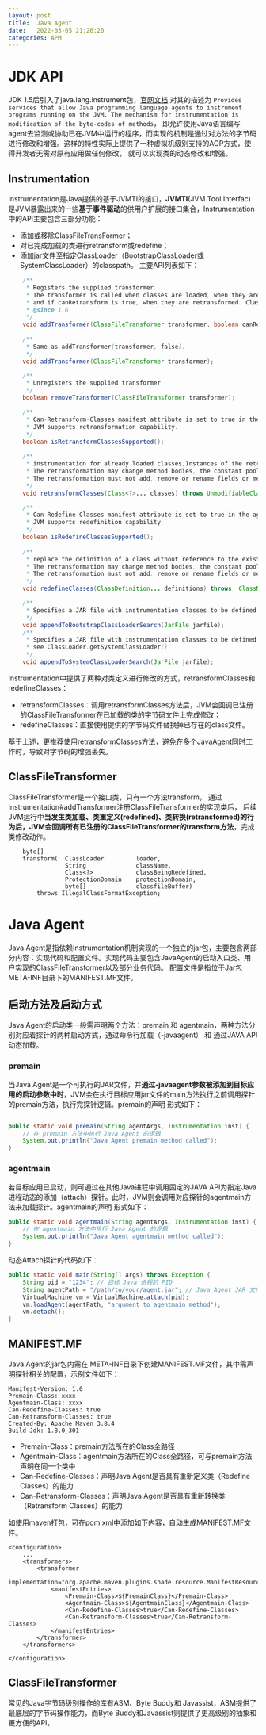 ```yaml
---
layout: post 
title:  Java Agent
date:   2022-03-05 21:26:20 
categories: APM
---
```


# JDK API

JDK 1.5后引入了java.lang.instrument包，[官网文档](https://docs.oracle.com/javase/7/docs/api/java/lang/instrument/package-summary.html#package_description) 对其的描述为
`Provides services that allow Java programming language agents to instrument programs running on the JVM. The mechanism for instrumentation is modification of the byte-codes of methods`，
即允许使用Java语言编写agent去监测或协助已在JVM中运行的程序，而实现的机制是通过对方法的字节码进行修改和增强。这样的特性实际上提供了一种虚拟机级别支持的AOP方式，使得开发者无需对原有应用做任何修改，
就可以实现类的动态修改和增强。

## Instrumentation

Instrumentation是Java提供的基于JVMTI的接口，**JVMTI**(JVM Tool Interfac)是JVM暴露出来的一些**基于事件驱动**的供用户扩展的接口集合，Instrumentation中的API主要包含三部分功能：
* 添加或移除ClassFileTransFormer；
* 对已完成加载的类进行retransform或redefine；
* 添加jar文件至指定ClassLoader（BootstrapClassLoader或SystemClassLoader）的classpath。
主要API列表如下：

```java
    /**
     * Registers the supplied transformer.
     * The transformer is called when classes are loaded, when they are redefined. 
     * and if canRetransform is true, when they are retransformed. ClassFileTransformer defines the order of transform calls.
     * @since 1.6
     */
    void addTransformer(ClassFileTransformer transformer, boolean canRetransform);
    
    /**
     * Same as addTransformer(transformer, false).
     */
    void addTransformer(ClassFileTransformer transformer);

    /**
     * Unregisters the supplied transformer
     */
    boolean removeTransformer(ClassFileTransformer transformer);

    /**
     * Can-Retransform-Classes manifest attribute is set to true in the agent JAR file(MANIFEST.MF)
     * JVM supports retransformation capability.
     */
    boolean isRetransformClassesSupported();
    
    /**
     * instrumentation for already loaded classes,Instances of the retransformed class are not affected.
     * The retransformation may change method bodies, the constant pool and attributes (unless explicitly prohibited). 
     * The retransformation must not add, remove or rename fields or methods, change the signatures of methods, or change inheritance
     */
    void retransformClasses(Class<?>... classes) throws UnmodifiableClassException;

    /**
     * Can-Redefine-Classes manifest attribute is set to true in the agent JAR file(MANIFEST.MF)
     * JVM supports redefinition capability.
     */
    boolean isRedefineClassesSupported();
    
    /**
     * replace the definition of a class without reference to the existing class file bytes,Instances of the retransformed class are not affected.
     * The retransformation may change method bodies, the constant pool and attributes (unless explicitly prohibited). 
     * The retransformation must not add, remove or rename fields or methods, change the signatures of methods, or change inheritance
     */
    void redefineClasses(ClassDefinition... definitions) throws  ClassNotFoundException, UnmodifiableClassException;

    /**
     * Specifies a JAR file with instrumentation classes to be defined by the bootstrap class loader.
     */
    void appendToBootstrapClassLoaderSearch(JarFile jarfile);
    /**
     * Specifies a JAR file with instrumentation classes to be defined by the system class loader.
     * see ClassLoader.getSystemClassLoader()
     */
    void appendToSystemClassLoaderSearch(JarFile jarfile);
```

Instrumentation中提供了两种对类定义进行修改的方式，retransformClasses和redefineClasses：

* retransformClasses：调用retransformClasses方法后，JVM会回调已注册的ClassFileTransformer在已加载的类的字节码文件上完成修改；
* redefineClasses：直接使用提供的字节码文件替换掉已存在的class文件。

基于上述，更推荐使用retransformClasses方法，避免在多个JavaAgent同时工作时，导致对字节码的增强丢失。

## ClassFileTransformer

ClassFileTransformer是一个接口类，只有一个方法transform， 通过Instrumentation#addTransformer注册ClassFileTransformer的实现类后，
后续JVM运行中**当发生类加载、类重定义(redefined)、类转换(retransformed)的行为后，JVM会回调所有已注册的ClassFileTransformer的transform方法**，完成类修改动作。

```
    byte[]
    transform(  ClassLoader         loader,
                String              className,
                Class<?>            classBeingRedefined,
                ProtectionDomain    protectionDomain,
                byte[]              classfileBuffer)
        throws IllegalClassFormatException;
```

# Java Agent

Java Agent是指依赖Instrumentation机制实现的一个独立的jar包，主要包含两部分内容：实现代码和配置文件。实现代码主要包含JavaAgent的启动入口类、用户实现的ClassFileTransformer以及部分业务代码。
配置文件是指位于Jar包META-INF目录下的MANIFEST.MF文件。

## 启动方法及启动方式

Java Agent的启动类一般需声明两个方法：premain 和 agentmain，两种方法分别对应着探针的两种启动方式，通过命令行加载（-javaagent） 和 通过JAVA API动态加载。

### premain

当Java Agent是一个可执行的JAR文件，并**通过-javaagent参数被添加到目标应用的启动参数中时**，JVM会在执行目标应用jar文件的main方法执行之前调用探针的premain方法，执行完探针逻辑。premain的声明
形式如下：

```java

public static void premain(String agentArgs, Instrumentation inst) {
    // 在 premain 方法中执行 Java Agent 的逻辑
    System.out.println("Java Agent premain method called");
}
```

### agentmain 

若目标应用已启动，则可通过在其他Java进程中调用固定的JAVA API为指定Java进程动态的添加（attach）探针。此时，JVM则会调用对应探针的agentmain方法来加载探针。agentmain的声明
形式如下：

```java
public static void agentmain(String agentArgs, Instrumentation inst) {
    // 在 agentmain 方法中执行 Java Agent 的逻辑
    System.out.println("Java Agent agentmain method called");
}
```

动态Attach探针的代码如下：
```java
public static void main(String[] args) throws Exception {
    String pid = "1234"; // 目标 Java 进程的 PID
    String agentPath = "/path/to/your/agent.jar"; // Java Agent JAR 文件的路径
    VirtualMachine vm = VirtualMachine.attach(pid);
    vm.loadAgent(agentPath, "argument to agentmain method");
    vm.detach();
}
```

## MANIFEST.MF

Java Agent的jar包内需在 META-INF目录下创建MANIFEST.MF文件，其中需声明探针相关的配置，示例文件如下：

```
Manifest-Version: 1.0
Premain-Class: xxxx
Agentmain-Class: xxxx
Can-Redefine-Classes: true
Can-Retransform-Classes: true
Created-By: Apache Maven 3.8.4
Build-Jdk: 1.8.0_301
```

* Premain-Class：premain方法所在的Class全路径
* Agentmain-Class：agentmain方法所在的Class全路径，可与premain方法声明在同一个类中
* Can-Redefine-Classes：声明Java Agent是否具有重新定义类（Redefine Classes）的能力
* Can-Retransform-Classes：声明Java Agent是否具有重新转换类（Retransform Classes）的能力

如使用maven打包，可在pom.xml中添加如下内容，自动生成MANIFEST.MF文件。

```
<configuration>
    ...
    <transformers>
        <transformer
                implementation="org.apache.maven.plugins.shade.resource.ManifestResourceTransformer">
            <manifestEntries>
                <Premain-Class>${PremainClass}</Premain-Class>
                <Agentmain-Class>${AgentmainClass}</Agentmain-Class>
                <Can-Redefine-Classes>true</Can-Redefine-Classes>
                <Can-Retransform-Classes>true</Can-Retransform-Classes>
            </manifestEntries>
        </transformer>
    </transformers>
    ...
</configuration>

```

## ClassFileTransformer


常见的Java字节码级别操作的库有ASM、Byte Buddy和 Javassist，ASM提供了最底层的字节码操作能力，而Byte Buddy和Javassist则提供了更高级别的抽象和更方便的API。




